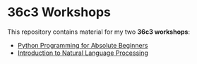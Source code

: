# 36c3 Workshops
This repository contains material for my two **36c3 workshops**:

* [Python Programming for Absolute Beginners](https://events.ccc.de/congress/2019/wiki/index.php/Session:Python_Programming_for_Absolute_Beginner)
* [Introduction to Natural Language Processing](https://events.ccc.de/congress/2019/wiki/index.php/Session:Introduction_to_Natural_Language_Processing)